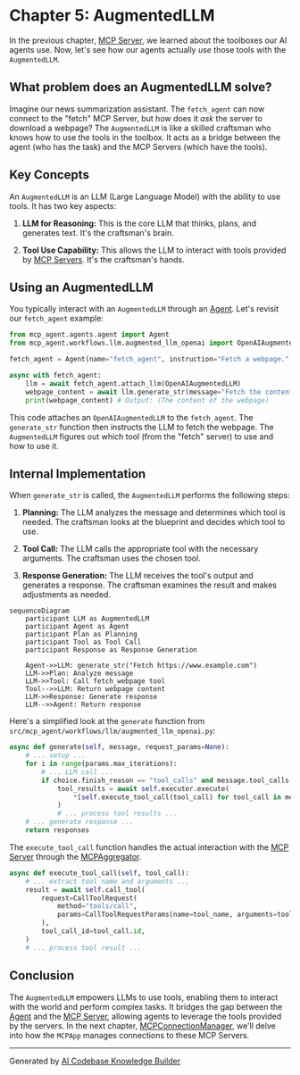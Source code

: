 # Chapter 5: AugmentedLLM

In the previous chapter, [MCP Server](04_mcp_server.md), we learned about the toolboxes our AI agents use. Now, let's see how our agents actually *use* those tools with the `AugmentedLLM`.

## What problem does an AugmentedLLM solve?

Imagine our news summarization assistant.  The `fetch_agent` can now connect to the "fetch" MCP Server, but how does it *ask* the server to download a webpage?  The `AugmentedLLM` is like a skilled craftsman who knows how to use the tools in the toolbox.  It acts as a bridge between the agent (who has the task) and the MCP Servers (which have the tools).

## Key Concepts

An `AugmentedLLM` is an LLM (Large Language Model) with the ability to use tools.  It has two key aspects:

1. **LLM for Reasoning:** This is the core LLM that thinks, plans, and generates text.  It's the craftsman's brain.

2. **Tool Use Capability:** This allows the LLM to interact with tools provided by [MCP Servers](04_mcp_server.md). It's the craftsman's hands.

## Using an AugmentedLLM

You typically interact with an `AugmentedLLM` through an [Agent](02_agent.md).  Let's revisit our `fetch_agent` example:

```python
from mcp_agent.agents.agent import Agent
from mcp_agent.workflows.llm.augmented_llm_openai import OpenAIAugmentedLLM

fetch_agent = Agent(name="fetch_agent", instruction="Fetch a webpage.", server_names=["fetch"])

async with fetch_agent:
    llm = await fetch_agent.attach_llm(OpenAIAugmentedLLM)
    webpage_content = await llm.generate_str(message="Fetch the content of https://www.example.com")
    print(webpage_content) # Output: (The content of the webpage)
```

This code attaches an `OpenAIAugmentedLLM` to the `fetch_agent`.  The `generate_str` function then instructs the LLM to fetch the webpage.  The `AugmentedLLM` figures out which tool (from the "fetch" server) to use and how to use it.

## Internal Implementation

When `generate_str` is called, the `AugmentedLLM` performs the following steps:

1. **Planning:** The LLM analyzes the message and determines which tool is needed. The craftsman looks at the blueprint and decides which tool to use.

2. **Tool Call:** The LLM calls the appropriate tool with the necessary arguments. The craftsman uses the chosen tool.

3. **Response Generation:** The LLM receives the tool's output and generates a response. The craftsman examines the result and makes adjustments as needed.

```mermaid
sequenceDiagram
    participant LLM as AugmentedLLM
    participant Agent as Agent
    participant Plan as Planning
    participant Tool as Tool Call
    participant Response as Response Generation

    Agent->>LLM: generate_str("Fetch https://www.example.com")
    LLM->>Plan: Analyze message
    LLM->>Tool: Call fetch_webpage tool
    Tool-->>LLM: Return webpage content
    LLM->>Response: Generate response
    LLM-->>Agent: Return response
```

Here's a simplified look at the `generate` function from `src/mcp_agent/workflows/llm/augmented_llm_openai.py`:

```python
async def generate(self, message, request_params=None):
    # ... setup ...
    for i in range(params.max_iterations):
        # ... LLM call ...
        if choice.finish_reason == "tool_calls" and message.tool_calls:
            tool_results = await self.executor.execute(
                *[self.execute_tool_call(tool_call) for tool_call in message.tool_calls]
            )
            # ... process tool results ...
    # ... generate response ...
    return responses
```

The `execute_tool_call` function handles the actual interaction with the [MCP Server](04_mcp_server.md) through the [MCPAggregator](07_mcpaggregator.md).

```python
async def execute_tool_call(self, tool_call):
    # ... extract tool name and arguments ...
    result = await self.call_tool(
        request=CallToolRequest(
            method="tools/call",
            params=CallToolRequestParams(name=tool_name, arguments=tool_args),
        ),
        tool_call_id=tool_call.id,
    )
    # ... process tool result ...
```

## Conclusion

The `AugmentedLLM` empowers LLMs to use tools, enabling them to interact with the world and perform complex tasks.  It bridges the gap between the [Agent](02_agent.md) and the [MCP Server](04_mcp_server.md), allowing agents to leverage the tools provided by the servers. In the next chapter, [MCPConnectionManager](06_mcpconnectionmanager.md), we'll delve into how the `MCPApp` manages connections to these MCP Servers.


---

Generated by [AI Codebase Knowledge Builder](https://github.com/The-Pocket/Tutorial-Codebase-Knowledge)